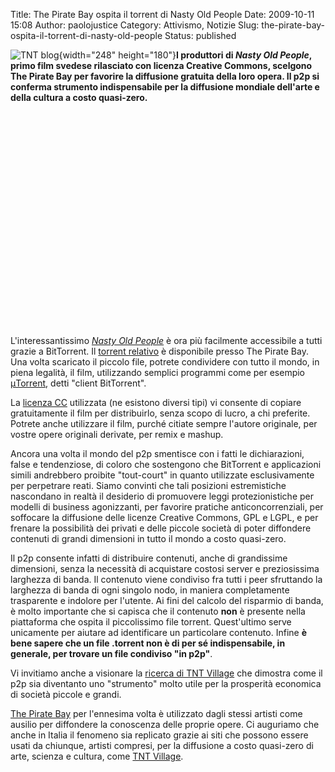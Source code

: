 Title: The Pirate Bay ospita il torrent di Nasty Old People
Date: 2009-10-11 15:08
Author: paolojustice
Category: Attivismo, Notizie
Slug: the-pirate-bay-ospita-il-torrent-di-nasty-old-people
Status: published

![TNT blog](http://blog.tntvillage.scambioetico.org/wp-content/uploads/2009/10/NOP_TPBd_p1_sk30b.jpeg){width="248" height="180"}**I produttori di *Nasty Old People*, primo film svedese rilasciato con licenza Creative Commons, scelgono The Pirate Bay per favorire la diffusione gratuita della loro opera. Il p2p si conferma strumento indispensabile per la diffusione mondiale dell'arte e della cultura a costo quasi-zero.**

  

**<!--more-->**

<p>
<center>
<object classid="clsid:d27cdb6e-ae6d-11cf-96b8-444553540000" width="425" height="344" codebase="http://download.macromedia.com/pub/shockwave/cabs/flash/swflash.cab#version=6,0,40,0">
<param name="allowFullScreen" value="true"></param><param name="allowScriptAccess" value="always"></param><param name="src" value="http://www.youtube.com/v/TuNFFM-4MNA&amp;color1=0xb1b1b1&amp;color2=0xcfcfcf&amp;hl=en&amp;feature=player_embedded&amp;fs=1"></param><param name="allowfullscreen" value="true"></param>

<embed type="application/x-shockwave-flash" width="425" height="344" src="http://www.youtube.com/v/TuNFFM-4MNA&amp;color1=0xb1b1b1&amp;color2=0xcfcfcf&amp;hl=en&amp;feature=player_embedded&amp;fs=1" allowscriptaccess="always" allowfullscreen="true">
</embed>
</object>
  

</center>
</p>
  
L'interessantissimo [*Nasty Old People*](http://nastyoldpeople.org/) è ora più facilmente accessibile a tutti grazie a BitTorrent. Il [torrent relativo](http://thepiratebay.org/torrent/5117424/Nasty.Old.People.2009.XviD) è disponibile presso The Pirate Bay. Una volta scaricato il piccolo file, potrete condividere con tutto il mondo, in piena legalità, il film, utilizzando semplici programmi come per esempio [μTorrent](http://www.utorrent.com), detti "client BitTorrent".

La [licenza CC](http://creativecommons.it/) utilizzata (ne esistono diversi tipi) vi consente di copiare gratuitamente il film per distribuirlo, senza scopo di lucro, a chi preferite. Potrete anche utilizzare il film, purché citiate sempre l'autore originale, per vostre opere originali derivate, per remix e mashup.

Ancora una volta il mondo del p2p smentisce con i fatti le dichiarazioni, false e tendenziose, di coloro che sostengono che BitTorrent e applicazioni simili andrebbero proibite "tout-court" in quanto utilizzate esclusivamente per perpetrare reati. Siamo convinti che tali posizioni estremistiche nascondano in realtà il desiderio di promuovere leggi protezionistiche per modelli di business agonizzanti, per favorire pratiche anticoncorrenziali, per soffocare la diffusione delle licenze Creative Commons, GPL e LGPL, e per frenare la possibilità dei privati e delle piccole società di poter diffondere contenuti di grandi dimensioni in tutto il mondo a costo quasi-zero.

Il p2p consente infatti di distribuire contenuti, anche di grandissime dimensioni, senza la necessità di acquistare costosi server e preziosissima larghezza di banda. Il contenuto viene condiviso fra tutti i peer sfruttando la larghezza di banda di ogni singolo nodo, in maniera completamente trasparente e indolore per l'utente. Ai fini del calcolo del risparmio di banda, è molto importante che si capisca che il contenuto **non** è presente nella piattaforma che ospita il piccolissimo file torrent. Quest'ultimo serve unicamente per aiutare ad identificare un particolare contenuto. Infine **è bene sapere che un file .torrent non è di per sé indispensabile, in generale, per trovare un file condiviso "in p2p"**.

Vi invitiamo anche a visionare la [ricerca di TNT Village](http://docs.google.com/Doc?docid=0AV5y4tBZ4FWwZGR0N2JudDdfMmN4Y3o1d2d2&hl=en) che dimostra come il p2p sia diventanto uno "strumento" molto utile per la prosperità economica di società piccole e grandi.

[The Pirate Bay](http://thepiratebay.org) per l'ennesima volta è utilizzato dagli stessi artisti come ausilio per diffondere la conoscenza delle proprie opere. Ci auguriamo che anche in Italia il fenomeno sia replicato grazie ai siti che possono essere usati da chiunque, artisti compresi, per la diffusione a costo quasi-zero di arte, scienza e cultura, come [TNT Village](http://tntvillage.org).
